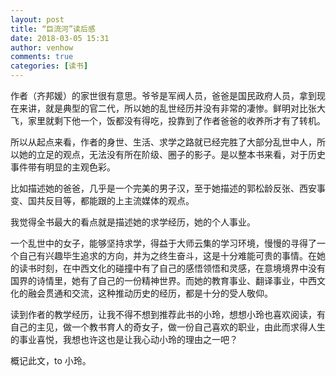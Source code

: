 ```yaml
---
layout: post
title: “巨流河”读后感
date: 2018-03-05 15:31
author: venhow
comments: true
categories: [读书]
---
```

作者（齐邦媛）的家世很有意思。爷爷是军阀人员，爸爸是国民政府人员，拿到现在来讲，就是典型的官二代，所以她的乱世经历并没有非常的凄惨。鲜明对比张大飞，家里就剩下他一个，饭都没有得吃，投靠到了作者爸爸的收养所才有了转机。

所以从起点来看，作者的身世、生活、求学之路就已经完胜了大部分乱世中人，所以她的立足的观点，无法没有所在阶级、圈子的影子。是以整本书来看，对于历史事件带有明显的主观色彩。

比如描述她的爸爸，几乎是一个完美的男子汉，至于她描述的郭松龄反张、西安事变、国共反目等，都能跟的上主流媒体的观点。

我觉得全书最大的看点就是描述她的求学经历，她的个人事业。

一个乱世中的女子，能够坚持求学，得益于大师云集的学习环境，慢慢的寻得了一个自己有兴趣毕生追求的方向，并为之终生奋斗，这是十分难能可贵的事情。在她的读书时刻，在中西文化的碰撞中有了自己的感悟领悟和灵感，在意境境界中没有国界的诗情里，她有了自己的一份精神世界。而她的教育事业、翻译事业，中西文化的融会贯通和交流，这种推动历史的经历，都是十分的受人敬仰。

读到作者的教学经历，让我不得不想到推荐此书的小玲，想想小玲也喜欢阅读，有自己的主见，做一个教书育人的奇女子，做一份自己喜欢的职业，由此而求得人生的事业喜悦，我想也许这也是让我心动小玲的理由之一吧？

概记此文，to 小玲。
